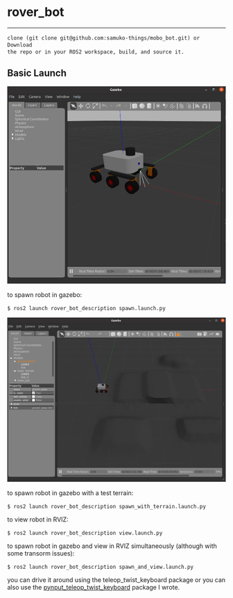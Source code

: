 # rover_bot
---

```
clone (git clone git@github.com:samuko-things/mobo_bot.git) or Download
the repo or in your ROS2 workspace, build, and source it.
```
## Basic Launch
![rover_bot](https://github.com/samuko-things/rover_bot/blob/main/rover_bot_pics1.png)

to spawn robot in gazebo:
```shell
$ ros2 launch rover_bot_description spawn.launch.py
```
![rover_bot](https://github.com/samuko-things/rover_bot/blob/main/rover_bot_pics2.png)

to spawn robot in gazebo with a test terrain:
```shell
$ ros2 launch rover_bot_description spawn_with_terrain.launch.py
```

to view robot in RVIZ:
```shell
$ ros2 launch rover_bot_description view.launch.py
```

to spawn robot in gazebo and view in RVIZ simultaneously (although with some transorm issues):
```shell
$ ros2 launch rover_bot_description spawn_and_view.launch.py
```

you can drive it around using the teleop_twist_keyboard package or you can 
also use the [pynput_teleop_twist_keyboard](https://github.com/samuko-things/pynput_teleop_twist_keyboard.git) package I wrote.
